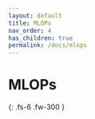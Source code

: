 ```yaml
---
layout: default
title: MLOPs
nav_order: 4
has_children: true
permalink: /docs/mlops
---
```


# MLOPs

{: .fs-6 .fw-300 }
